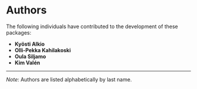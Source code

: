 # Authors

The following individuals have contributed to the development of these packages:

- **Kyösti Alkio**
- **Olli-Pekka Kahilakoski**
- **Oula Siljamo**
- **Kim Valén**

---
*Note*: Authors are listed alphabetically by last name.

